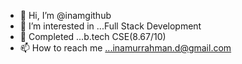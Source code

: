 - 👋 Hi, I’m @inamgithub
- 👀 I’m interested in ...Full Stack Development
- 🌱 Completed ...b.tech CSE(8.67/10)
- 📫 How to reach me ...inamurrahman.d@gmail.com

<!---
inamgithub/inamgithub is a ✨ special ✨ repository because its `README.md` (this file) appears on your GitHub profile.
You can click the Preview link to take a look at your changes.
--->
